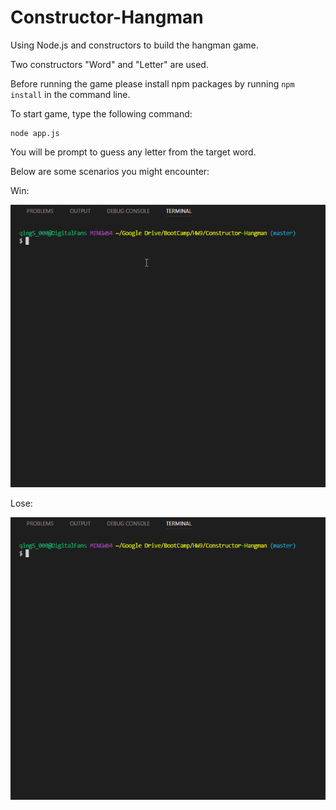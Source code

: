 # Constructor-Hangman

Using Node.js and constructors to build the hangman game.

Two constructors "Word" and "Letter" are used.

Before running the game please install npm packages by running `npm install` in the command line.

To start game, type the following command:

```
node app.js
```

You will be prompt to guess any letter from the target word.

Below are some scenarios you might encounter:

Win:

![alt text](https://github.com/bomingfan/Constructor-Hangman/blob/master/images/win.gif)

Lose:

![alt text](https://github.com/bomingfan/Constructor-Hangman/blob/master/images/fail.gif)